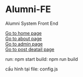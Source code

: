 # Alumni-FE
Alumni System Front End

<a href="https://alumni-fe-phi.vercel.app/">Go to home page</a> <br/>
<a href="https://alumni-fe-phi.vercel.app/about">Go to about page</a> </br>
<a href="https://alumni-fe-phi.vercel.app/admin">Go to admin page</a> </br>
<a href="https://alumni-fe-phi.vercel.app/post">Go to post deatail page</a> </br>

run: npm start
build: npm run build

cấu hình tại file: config.js